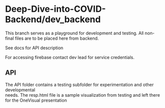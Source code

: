 # Deep-Dive-into-COVID-Backend/dev_backend
This branch serves as a playground for development and testing. All non-final files are to be placed here from
backend.

See docs for API description

For accessing firebase contact dev lead for service credentials.

## API 

The API folder contains a testing subfolder for experimentation and other developmental<br> needs.
The resp.html file is a sample visualization from testing and left there for the OneVisual presentation